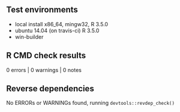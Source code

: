 ## Test environments

* local install x86_64, mingw32, R 3.5.0 
* ubuntu 14.04 (on travis-ci) R 3.5.0 
* win-builder 

## R CMD check results

0 errors | 0 warnings | 0 notes

## Reverse dependencies

No ERRORs or WARNINGs found, running `devtools::revdep_check()`





